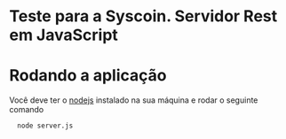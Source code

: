 # Teste para a Syscoin. Servidor Rest em JavaScript

# Rodando a aplicação

Você deve ter o [nodejs](https://nodejs.org/en/download/) instalado na sua máquina e rodar o seguinte comando

      node server.js
